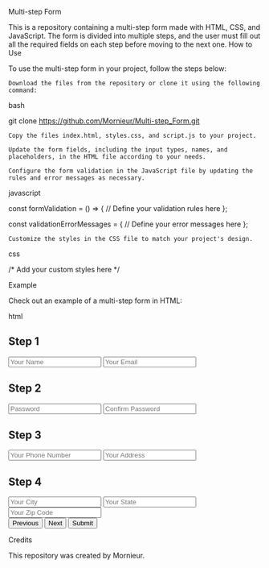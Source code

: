Multi-step Form

This is a repository containing a multi-step form made with HTML, CSS, and JavaScript. The form is divided into multiple steps, and the user must fill out all the required fields on each step before moving to the next one.
How to Use

To use the multi-step form in your project, follow the steps below:

    Download the files from the repository or clone it using the following command:

bash

git clone https://github.com/Mornieur/Multi-step_Form.git

    Copy the files index.html, styles.css, and script.js to your project.

    Update the form fields, including the input types, names, and placeholders, in the HTML file according to your needs.

    Configure the form validation in the JavaScript file by updating the rules and error messages as necessary.

javascript

const formValidation = () => {
  // Define your validation rules here
};

const validationErrorMessages = {
  // Define your error messages here
};

    Customize the styles in the CSS file to match your project's design.

css

/* Add your custom styles here */

Example

Check out an example of a multi-step form in HTML:

html

<form id="multi-step-form" class="form-container" novalidate>
  <div class="form-step">
    <h2>Step 1</h2>
    <input type="text" name="name" placeholder="Your Name" required>
    <input type="email" name="email" placeholder="Your Email" required>
  </div>
  <div class="form-step">
    <h2>Step 2</h2>
    <input type="password" name="password" placeholder="Password" required>
    <input type="password" name="confirm_password" placeholder="Confirm Password" required>
  </div>
  <div class="form-step">
    <h2>Step 3</h2>
    <input type="tel" name="phone" placeholder="Your Phone Number" required>
    <input type="text" name="address" placeholder="Your Address" required>
  </div>
  <div class="form-step">
    <h2>Step 4</h2>
    <input type="text" name="city" placeholder="Your City" required>
    <input type="text" name="state" placeholder="Your State" required>
    <input type="text" name="zip" placeholder="Your Zip Code" required>
  </div>
  <div class="form-buttons">
    <button type="button" id="prev-button" onclick="prevStep()">Previous</button>
    <button type="button" id="next-button" onclick="nextStep()">Next</button>
    <button type="submit" id="submit-button">Submit</button>
  </div>
</form>

Credits

This repository was created by Mornieur.
